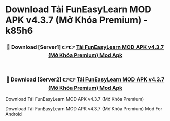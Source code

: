 # Download Tải FunEasyLearn MOD APK v4.3.7 (Mở Khóa Premium) - k85h6


<div align="center">
<h3>🔴 Download [Server1] 👉👉 <a href="https://apk-comot.site?title=Tải_FunEasyLearn_MOD_APK_v4.3.7_(Mở_Khóa_Premium)">Tải FunEasyLearn MOD APK v4.3.7 (Mở Khóa Premium) Mod Apk</a></h3><br>
<h3>🔴 Download [Server2] 👉👉 <a href="https://apk-comot.site?title=Tải_FunEasyLearn_MOD_APK_v4.3.7_(Mở_Khóa_Premium)">Tải FunEasyLearn MOD APK v4.3.7 (Mở Khóa Premium) Mod Apk</a></h3>
</div>



Download Tải FunEasyLearn MOD APK v4.3.7 (Mở Khóa Premium) 

Download Tải FunEasyLearn MOD APK v4.3.7 (Mở Khóa Premium) Mod For Android